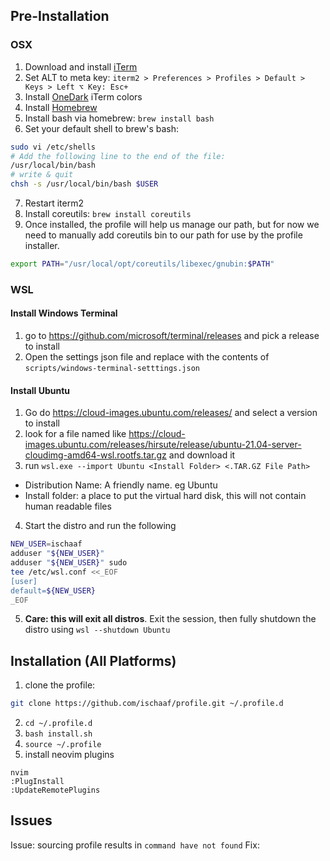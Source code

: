 ## Pre-Installation
### OSX
1. Download and install [iTerm](https://www.iterm2.com/)
2. Set ALT to meta key: `iterm2 > Preferences > Profiles > Default > Keys > Left ⌥ Key: Esc+`
3. Install [OneDark](https://github.com/joshdick/onedark.vim) iTerm colors
4. Install [Homebrew](https://brew.sh/)
5. Install bash via homebrew: `brew install bash`
6. Set your default shell to brew's bash:
```bash
sudo vi /etc/shells
# Add the following line to the end of the file:
/usr/local/bin/bash
# write & quit
chsh -s /usr/local/bin/bash $USER
```
7. Restart iterm2
8. Install coreutils: `brew install coreutils`
9. Once installed, the profile will help us manage our path, but for now we need to manually add coreutils bin to our path for use by the profile installer.
```bash
export PATH="/usr/local/opt/coreutils/libexec/gnubin:$PATH"
```

### WSL
#### Install Windows Terminal
1. go to https://github.com/microsoft/terminal/releases and pick a release to install
2. Open the settings json file and replace with the contents of `scripts/windows-terminal-setttings.json`

#### Install Ubuntu
1. Go do https://cloud-images.ubuntu.com/releases/ and select a version to install
2. look for a file named like https://cloud-images.ubuntu.com/releases/hirsute/release/ubuntu-21.04-server-cloudimg-amd64-wsl.rootfs.tar.gz and download it
3. run `wsl.exe --import Ubuntu <Install Folder> <.TAR.GZ File Path>`
  * Distribution Name: A friendly name. eg Ubuntu
  * Install folder: a place to put the virtual hard disk, this will not contain human readable files
4. Start the distro and run the following
```bash
NEW_USER=ischaaf
adduser "${NEW_USER}"
adduser "${NEW_USER}" sudo
tee /etc/wsl.conf <<_EOF
[user]
default=${NEW_USER}
_EOF
```
5. **Care: this will exit all distros**. Exit the session, then fully shutdown the distro using `wsl --shutdown Ubuntu`

## Installation (All Platforms)
1. clone the profile:
```bash
git clone https://github.com/ischaaf/profile.git ~/.profile.d
```
2. `cd ~/.profile.d`
3. `bash install.sh`
4. `source ~/.profile`
5. install neovim plugins
```
nvim
:PlugInstall
:UpdateRemotePlugins
```

## Issues
Issue: sourcing profile results in `command have not found`
Fix:
